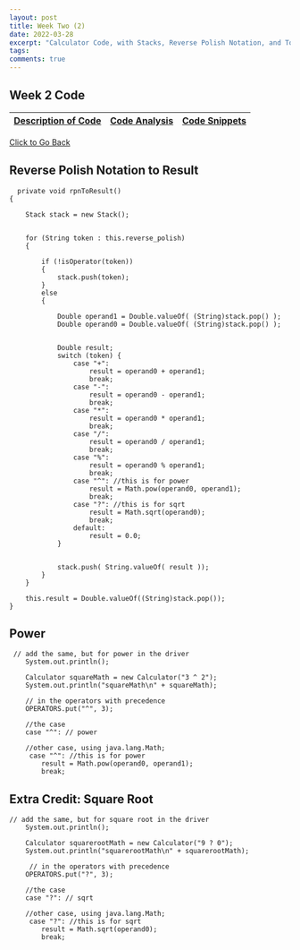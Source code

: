 ```yaml
---
layout: post
title: Week Two (2) 
date: 2022-03-28
excerpt: "Calculator Code, with Stacks, Reverse Polish Notation, and Tokens."
tags:
comments: true
---
```


## Week 2 Code 

|  <a href="#topic" class="btn btn-info"> Description of Code </a> |   <a href="#codeanalysis" class="btn btn-info"> Code Analysis </a>  |  <a href="#code" class="btn btn-info"> Code Snippets </a> | 
|---|----|---|

<div markdown="0"><a href="https://adhithin.github.io/posts/" class="btn btn-info"> Click to Go Back</a></div>

## Reverse Polish Notation to Result 

      private void rpnToResult()
    {

        Stack stack = new Stack();


        for (String token : this.reverse_polish)
        {

            if (!isOperator(token))
            {
                stack.push(token);
            }
            else
            {

                Double operand1 = Double.valueOf( (String)stack.pop() );
                Double operand0 = Double.valueOf( (String)stack.pop() );


                Double result;
                switch (token) {
                    case "+":
                        result = operand0 + operand1;
                        break;
                    case "-":
                        result = operand0 - operand1;
                        break;
                    case "*":
                        result = operand0 * operand1;
                        break;
                    case "/":
                        result = operand0 / operand1;
                        break;
                    case "%":
                        result = operand0 % operand1;
                        break;
                    case "^": //this is for power
                        result = Math.pow(operand0, operand1);
                        break;
                    case "?": //this is for sqrt
                        result = Math.sqrt(operand0);
                        break;
                    default:
                        result = 0.0;
                }


                stack.push( String.valueOf( result ));
            }
        }

        this.result = Double.valueOf((String)stack.pop());
    }

## Power 
     // add the same, but for power in the driver 
        System.out.println();

        Calculator squareMath = new Calculator("3 ^ 2");
        System.out.println("squareMath\n" + squareMath);
        
        // in the operators with precedence 
        OPERATORS.put("^", 3);
        
        //the case 
        case "^": // power
        
        //other case, using java.lang.Math; 
         case "^": //this is for power
            result = Math.pow(operand0, operand1);
            break;

## Extra Credit: Square Root 

    // add the same, but for square root in the driver 
        System.out.println();

        Calculator squarerootMath = new Calculator("9 ? 0");
        System.out.println("squarerootMath\n" + squarerootMath);
        
         // in the operators with precedence 
        OPERATORS.put("?", 3);
        
        //the case 
        case "?": // sqrt
        
        //other case, using java.lang.Math; 
         case "?": //this is for sqrt
            result = Math.sqrt(operand0);
            break;





